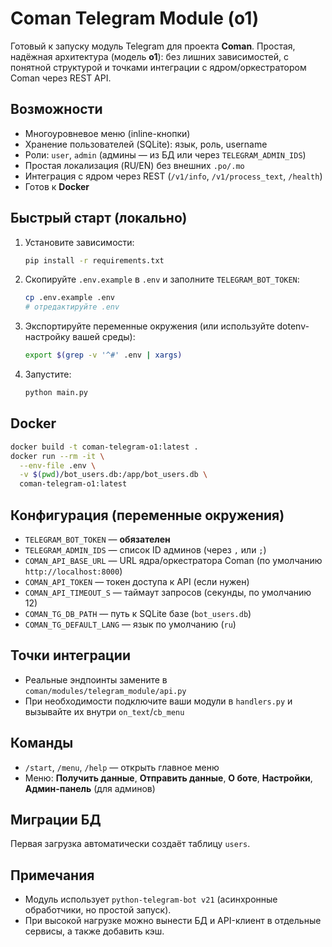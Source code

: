 # Coman Telegram Module (o1)

Готовый к запуску модуль Telegram для проекта **Coman**. Простая, надёжная архитектура (модель **o1**): без лишних зависимостей, с понятной структурой и точками интеграции с ядром/оркестратором Coman через REST API.

## Возможности
- Многоуровневое меню (inline-кнопки)
- Хранение пользователей (SQLite): язык, роль, username
- Роли: `user`, `admin` (админы — из БД или через `TELEGRAM_ADMIN_IDS`)
- Простая локализация (RU/EN) без внешних `.po/.mo`
- Интеграция с ядром через REST (`/v1/info`, `/v1/process_text`, `/health`)
- Готов к **Docker**

## Быстрый старт (локально)
1. Установите зависимости:
   ```bash
   pip install -r requirements.txt
   ```
2. Скопируйте `.env.example` в `.env` и заполните `TELEGRAM_BOT_TOKEN`:
   ```bash
   cp .env.example .env
   # отредактируйте .env
   ```
3. Экспортируйте переменные окружения (или используйте dotenv-настройку вашей среды):
   ```bash
   export $(grep -v '^#' .env | xargs)
   ```
4. Запустите:
   ```bash
   python main.py
   ```

## Docker
```bash
docker build -t coman-telegram-o1:latest .
docker run --rm -it \
  --env-file .env \
  -v $(pwd)/bot_users.db:/app/bot_users.db \
  coman-telegram-o1:latest
```

## Конфигурация (переменные окружения)
- `TELEGRAM_BOT_TOKEN` — **обязателен**
- `TELEGRAM_ADMIN_IDS` — список ID админов (через `,` или `;`)
- `COMAN_API_BASE_URL` — URL ядра/оркестратора Coman (по умолчанию `http://localhost:8000`)
- `COMAN_API_TOKEN` — токен доступа к API (если нужен)
- `COMAN_API_TIMEOUT_S` — таймаут запросов (секунды, по умолчанию 12)
- `COMAN_TG_DB_PATH` — путь к SQLite базе (`bot_users.db`)
- `COMAN_TG_DEFAULT_LANG` — язык по умолчанию (`ru`)

## Точки интеграции
- Реальные эндпоинты замените в `coman/modules/telegram_module/api.py`
- При необходимости подключите ваши модули в `handlers.py` и вызывайте их внутри `on_text`/`cb_menu`

## Команды
- `/start`, `/menu`, `/help` — открыть главное меню
- Меню: **Получить данные**, **Отправить данные**, **О боте**, **Настройки**, **Админ-панель** (для админов)

## Миграции БД
Первая загрузка автоматически создаёт таблицу `users`.

## Примечания
- Модуль использует `python-telegram-bot v21` (асинхронные обработчики, но простой запуск).
- При высокой нагрузке можно вынести БД и API-клиент в отдельные сервисы, а также добавить кэш.
